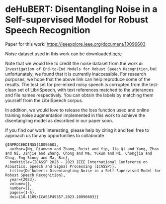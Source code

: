# deHuBERT: Disentangling Noise in a Self-supervised Model for Robust Speech Recognition

Paper for this work: https://ieeexplore.ieee.org/document/10096603

Noise dataset used in this work can be downloaded [here](https://drive.google.com/drive/folders/1GT-drqG5vn9OfRrmNZXDjhBQC2p1sfoK?usp=share_link)

Note that we would like to credit the noise dataset from the work `An Investigation of End-to-End Models for Robust Speech Recognition`, but unfortunately, we found that it is currently inaccessible. For research purposes, we hope that the above link can help reproduce some of the results.
The test set for pre-mixed noisy speech is corrupted from the test-clean set of LibriSpeech, with text references matched to the utterances and file names respectively. You can obtain the labels by matching them yourself from the LibriSpeech corpus.

In addition, we would love to release the loss function used and online training noise augmentation implemented in this work to achieve the disentangling model as described in our paper soon.

If you find our work interesting, please help by citing it and feel free to approach us for any opportunities to collaborate
```
@INPROCEEDINGS{10096603,
  author={Ng, Dianwen and Zhang, Ruixi and Yip, Jia Qi and Yang, Zhao and Ni, Jinjie and Zhang, Chong and Ma, Yukun and Ni, Chongjia and Chng, Eng Siong and Ma, Bin},
  booktitle={ICASSP 2023 - 2023 IEEE International Conference on Acoustics, Speech and Signal Processing (ICASSP)}, 
  title={De’hubert: Disentangling Noise in a Self-Supervised Model for Robust Speech Recognition}, 
  year={2023},
  volume={},
  number={},
  pages={1-5},
  doi={10.1109/ICASSP49357.2023.10096603}}

```
